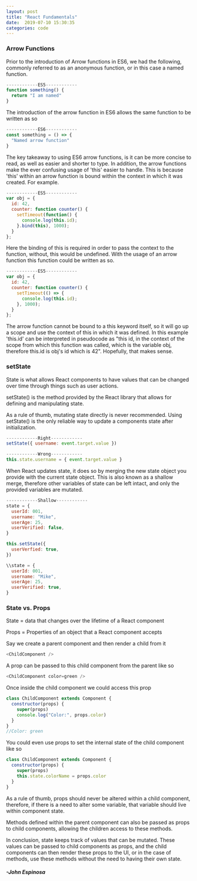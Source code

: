 ```yaml
---
layout: post
title: "React Fundamentals"
date:  2019-07-10 15:30:35
categories: code
---
```


### Arrow Functions

Prior to the introduction of Arrow functions in ES6, we had the following, commonly referred to as an anonymous function, or in this case a named function.

```javascript
------------ES5------------
function something() {
  return "I am named"
}
```

The introduction of the arrow function in ES6 allows the same function to be written as so

```javascript
------------ES6------------
const something = () => {
  "Named arrow function"
}
```

The key takeaway to using ES6 arrow functions, is it can be more concise to read, as well as easier and shorter to type. In addition, the arrow functions make the ever confusing usage of 'this' easier to handle. This is because 'this' within an arrow function is bound within the context in which it was created. For example. 

```javascript
------------ES5------------
var obj = {
  id: 42,
  counter: function counter() {
    setTimeout(function() {
      console.log(this.id);
    }.bind(this), 1000);
  }
};
```

Here the binding of this is required in order to pass the context to the function, without, this would be undefined. With the usage of an arrow function this function could be written as so. 

```javascript
------------ES5------------
var obj = {
  id: 42,
  counter: function counter() {
    setTimeout(() => {
      console.log(this.id);
    }, 1000);
  }
};
```

The arrow function cannot be bound to a this keyword itself, so it will go up a scope and use the context of this in which it was defined. In this example 'this.id' can be interpreted in pseudocode as "this id, in the context of the scope from which this function was called, which is the variable obj, therefore this.id is obj's id which is 42". Hopefully, that makes sense.  

### setState

State is what allows React components to have values that can be changed over time through things such as user actions. 

setState() is the method provided by the React library that allows for defining and manipulating state.

As a rule of thumb, mutating state directly is never recommended. Using setState() is the only reliable way to update a components state after initialization. 

```javascript
------------Right------------
setState({ username: event.target.value })
```

```javascript
------------Wrong------------
this.state.username = { event.target.value }
```

When React updates state, it does so by merging the new state object you provide with the current state object. This is also known as a shallow merge, therefore other variables of state can be left intact, and only the provided variables are mutated.

```javascript
------------Shallow------------
state = {
  userId: 001,
  username: "Mike",
  userAge: 25,
  userVerified: false,
}

this.setState({
  userVerfied: true, 
})

\\state = {
  userId: 001,
  username: "Mike",
  userAge: 25,
  userVerified: true,
}
```

### State vs. Props

State = data that changes over the lifetime of a React component

Props = Properties of an object that a React component accepts

Say we create a parent component and then render a child from it

```javascript
<ChildComponent />
```

A prop can be passed to this child component from the parent like so

```javascript
<ChildComponent color=green />
```

Once inside the child component we could access this prop

```javascript
class ChildComponent extends Component {
  constructor(props) {
    super(props)
    console.log("Color:", props.color)
  }
}
//Color: green
```

You could even use props to set the internal state of the child component like so

```javascript
class ChildComponent extends Component {
  constructor(props) {
    super(props)
    this.state.colorName = props.color
  }
}
```

As a rule of thumb, props should never be altered within a child component, therefore, if there is a need to alter some variable, that variable should live within component state. 

Methods defined within the parent component can also be passed as props to child components, allowing the children access to these methods. 

In conclusion, state keeps track of values that can be mutated. These values can be passed to child components as props, and the child components can then render these props to the UI, or in the case of methods, use these methods without the need to having their own state. 







#### _-John Espinosa_  